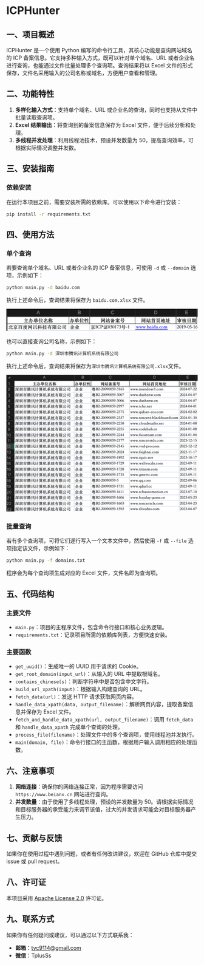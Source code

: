 # ICPHunter

## 一、项目概述

ICPHunter 是一个使用 Python 编写的命令行工具，其核心功能是查询网站域名的 ICP 备案信息。它支持多种输入方式，既可以针对单个域名、URL 或者企业名进行查询，也能通过文件批量处理多个查询项。查询结果将以 Excel 文件的形式保存，文件名采用输入的公司名称或域名，方便用户查看和管理。

## 二、功能特性

1. **多样化输入方式**：支持单个域名、URL 或企业名的查询，同时也支持从文件中批量读取查询项。
2. **Excel 结果输出**：将查询到的备案信息保存为 Excel 文件，便于后续分析和处理。
3. **多线程并发处理**：利用线程池技术，预设并发数量为 50，提高查询效率，可根据实际情况调整并发数。

## 三、安装指南

### 依赖安装

在运行本项目之前，需要安装所需的依赖库。可以使用以下命令进行安装：

```bash
pip install -r requirements.txt
```

## 四、使用方法

### 单个查询

若要查询单个域名、URL 或者企业名的 ICP 备案信息，可使用 `-d` 或 `--domain` 选项，示例如下：

```bash
python main.py -d baidu.com
```

执行上述命令后，查询结果将保存为 `baidu.com.xlsx` 文件。

![示例图片](https://github.com/TplusSs/ICPHunter/blob/main/img/baidu.png?raw=true)

也可以直接查询公司名称，示例如下：

```bash
python main.py -d 深圳市腾讯计算机系统有限公司
```

执行上述命令后，查询结果将保存为`深圳市腾讯计算机系统有限公司.xlsx`文件。

![示例图片](https://github.com/TplusSs/ICPHunter/blob/main/img/tencent.png?raw=true)

### 批量查询

若有多个查询项，可将它们逐行写入一个文本文件中，然后使用 `-f` 或 `--file` 选项指定该文件，示例如下：

```bash
python main.py -f domains.txt
```

程序会为每个查询项生成对应的 Excel 文件，文件名即为查询项。

## 五、代码结构

### 主要文件

- `main.py`：项目的主程序文件，包含命令行接口和核心业务逻辑。
- `requirements.txt`：记录项目所需的依赖库列表，方便快速安装。

### 主要函数

- `get_uuid()`：生成唯一的 UUID 用于请求的 Cookie。
- `get_root_domain(input_url)`：从输入的 URL 中提取根域名。
- `contains_chinese(s)`：判断字符串中是否包含中文字符。
- `build_url_xpath(input)`：根据输入构建查询的 URL。
- `fetch_data(url)`：发送 HTTP 请求获取网页内容。
- `handle_data_xpath(data, output_filename)`：解析网页内容，提取备案信息并保存为 Excel 文件。
- `fetch_and_handle_data_xpath(url, output_filename)`：调用 `fetch_data` 和 `handle_data_xpath` 完成单个查询的处理。
- `process_file(filename)`：处理文件中的多个查询项，使用线程池并发执行。
- `main(domain, file)`：命令行接口的主函数，根据用户输入调用相应的处理函数。

## 六、注意事项

1. **网络连接**：确保你的网络连接正常，因为程序需要访问 `https://www.beianx.cn` 网站进行查询。
2. **并发数量**：由于使用了多线程处理，预设的并发数量为 50。请根据实际情况和目标服务器的承受能力来调节该值，过大的并发请求可能会对目标服务器产生压力。

## 七、贡献与反馈

如果你在使用过程中遇到问题，或者有任何改进建议，欢迎在 GitHub 仓库中提交 issue 或 pull request。

## 八、许可证

本项目采用 [Apache License 2.0](https://www.apache.org/licenses/LICENSE-2.0) 许可证。

## 九、联系方式

如果你有任何疑问或建议，可以通过以下方式联系我：

- **邮箱**：tyc9114@gmail.com
- **微信**：TplusSs


